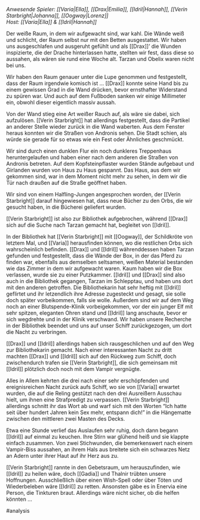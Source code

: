 _Anwesende Spieler: [[Varia|Ella]], [[Drax|Emilia]], [[Idril|Hannah]], [[Verin Starbright|Johanna]], [[Oogway|Lorenz]]_  
_Host: [[Varia|Ella]] & [[Idril|Hannah]]_

Der weiße Raum, in dem wir aufgewacht sind, war kahl. Die Wände weiß und schlicht, der Raum selbst nur mit den Betten ausgestattet. Wir haben uns ausgeschlafen und ausgeruht gefühlt und als [[Drax]]’ die Wunden inspizierte, die der Drache hinterlassen hatte, stellten wir fest, dass diese so aussahen, als wären sie rund eine Woche alt. Tarzan und Obelix waren nicht bei uns.

Wir haben den Raum genauer unter die Lupe genommen und festgestellt, dass der Raum irgendwie komisch ist ... [[Drax]] konnte seine Hand bis zu einem gewissen Grad in die Wand drücken, bevor ernsthafter Widerstand zu spüren war. Und auch auf dem Fußboden sanken wir einige Millimeter ein, obwohl dieser eigentlich massiv aussah.

Von der Wand stieg eine Art weißer Rauch auf, als wäre sie dabei, sich aufzulösen. [[Verin Starbright]] hat allerdings festgestellt, dass die Partikel an anderer Stelle wieder zurück in die Wand waberten. Aus dem Fenster heraus konnten wir die Straßen von Andronis sehen. Die Stadt schien, als würde sie gerade für so etwas wie ein Fest oder Ähnliches geschmückt.

Wir sind durch einen dunklen Flur ein noch dunkleres Treppenhaus heruntergelaufen und haben einer nach dem anderen die Straßen von Andronis betreten. Auf dem Kopfsteinpflaster wurden Stände aufgebaut und Girlanden wurden von Haus zu Haus gespannt. Das Haus, aus dem wir gekommen sind, war in dem Moment nicht mehr zu sehen, in dem wir die Tür nach draußen auf die Straße geöffnet haben.

Wir sind von einem Halfling-Jungen angesprochen worden, der [[Verin Starbright]] darauf hingewiesen hat, dass neue Bücher zu den Orbs, die wir gesucht haben, in die Bücherei geliefert wurden.

[[Verin Starbright]] ist also zur Bibliothek aufgebrochen, während [[Drax]] sich auf die Suche nach Tarzan gemacht hat, begleitet von [[Idril]].

In der Bibliothek hat [[Verin Starbright]] mit [[Oogway]], der Schildkröte von letztem Mal, und [[Varia]] herausfinden können, wo die restlichen Orbs sich wahrscheinlich befinden. [[Drax]] und [[Idril]] währenddessen haben Tarzan gefunden und festgestellt, dass die Wände der Box, in der das Pferd zu finden war, ebenfalls aus demselben seltsamen, weißen Material bestanden wie das Zimmer in dem wir aufgewacht waren. Kaum haben wir die Box verlassen, wurde sie zu einer Putzkammer. [[Idril]] und [[Drax]] sind also auch in die Bibliothek gegangen, Tarzan im Schlepptau, und haben uns dort mit den anderen getroffen. Die Bibliothekarin hat sehr heftig mit [[Idril]] geflirtet und ihr letzendlich ihre Adresse zugesteckt und gesagt, sie solle doch später vorbeikommen, falls sie wolle. Außerdem sind wir auf dem Weg noch an einer Blutspende-Klinik vorbeigekommen, vor der ein junger Elf mit sehr spitzen, eleganten Ohren stand und [[Idril]] lang anschaute, bevor er sich wegdrehte und in der Klinik verschwand. Wir haben unsere Recherche in der Bibliothek beendet und uns auf unser Schiff zurückgezogen, um dort die Nacht zu verbringen.

[[Drax]] und [[Idril]] allerdings haben sich rausgeschlichen und auf den Weg zur Bibliothekarin gemacht. Nach einer interessanten Nacht zu dritt machten [[Drax]] und [[Idril]] sich auf den Rückweg zum Schiff, doch zwischendurch trafen sie [[Verin Starbright]], die sich gemeinsam mit [[Idril]] plötzlich doch noch mit dem Vampir vergnügte.

Alles in Allem kehrten die drei nach einer sehr erschöpfenden und ereignisreichen Nacht zurück aufs Schiff, wo sie von [[Varia]] erwartet wurden, die auf die Reling gestützt nach den drei Ausreißern Ausschau hielt, um ihnen eine Strafpredigt zu verpassen. [[Verin Starbright]] allerdings schnitt ihr das Wort ab und warf sich mit den Worten “Ich hatte seit über hundert Jahren kein Sex mehr, entspann dich!” in die Hängematte zwischen den mittleren zwei Masten des Decks.

Etwa eine Stunde verlief das Auslaufen sehr ruhig, doch dann begann [[Idril]] auf einmal zu keuchen. Ihre Stirn war glühend heiß und sie klappte einfach zusammen. Von zwei Stichwunden, die bemerkenswert nach einem Vampir-Biss aussahen, an ihrem Hals aus breitete sich ein schwarzes Netz an Adern unter ihrer Haut auf ihr Herz aus zu.

[[Verin Starbright]] rannte in den Gebetsraum, um herauszufinden, wie [[Idril]] zu heilen wäre, doch [[Gadia]] und Thalnir trübten unsere Hoffnungen. Ausschließlich über einen Wish-Spell oder über Töten und Wiederbeleben wäre [[Idril]] zu retten. Ansonsten gäbe es in Enervia eine Person, die Tinkturen braut. Allerdings wäre nicht sicher, ob die helfen könnten ...

#analysis